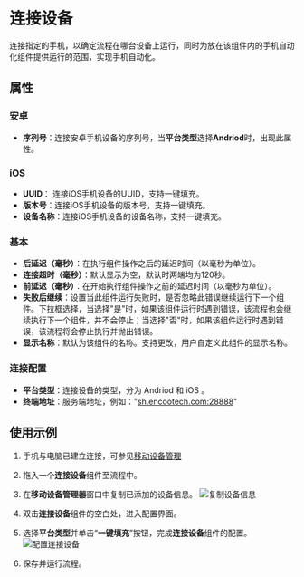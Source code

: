 # 连接设备

连接指定的手机，以确定流程在哪台设备上运行，同时为放在该组件内的手机自动化组件提供运行的范围，实现手机自动化。

## 属性

### 安卓

- **序列号**：连接安卓手机设备的序列号，当**平台类型**选择**Andriod**时，出现此属性。

### iOS

- **UUID**： 连接iOS手机设备的UUID，支持一键填充。
- **版本号**：连接iOS手机设备的版本号，支持一键填充。
- **设备名称**：连接iOS手机设备的设备名称，支持一键填充。

### 基本

- **后延迟（毫秒）**：在执行组件操作之后的延迟时间（以毫秒为单位）。
- **连接超时（毫秒）**：默认显示为空，默认时两端均为120秒。
- **前延迟（毫秒）**：在开始执行组件操作之前的延迟时间（以毫秒为单位）。
- **失败后继续**：设置当此组件运行失败时，是否忽略此错误继续运行下一个组件。下拉框选择，当选择"是"时，如果该组件运行时遇到错误，该流程也会继续执行下一个组件，并不会停止；当选择"否"时，如果该组件运行时遇到错误，该流程将会停止执行并抛出错误。
- **显示名称**：默认为该组件的名称。支持更改，用户自定义此组件的显示名称。

### 连接配置

- **平台类型**：连接设备的类型，分为 Andriod 和 iOS 。
- **终端地址**：服务端地址，例如："<sh.encootech.com:28888>"

## 使用示例

1. 手机与电脑已建立连接，可参见[移动设备管理](../../Studio/process/developProject/MobileDevicesManage/Download.md)

2. 拖入一个**连接设备**组件至流程中。
3. 在**移动设备管理器**窗口中复制已添加的设备信息。
   ![复制设备信息](https://docimages.blob.core.chinacloudapi.cn/images/Activities/copydeviceinformation20201222.png)

4. 双击**连接设备**组件的空白处，进入配置界面。
5. 选择**平台类型**并单击“**一键填充**”按钮，完成**连接设备**组件的配置。  
   ![配置连接设备](https://docimages.blob.core.chinacloudapi.cn/images/Activities/settingconnectservice20201222.png)

6. 保存并运行流程。
